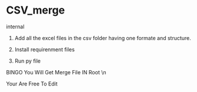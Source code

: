 # CSV_merge
internal


1. Add all the excel files in the csv folder having one formate and structure.

2. Install requirenment files

3. Run py file


BINGO You Will Get Merge File IN Root \n

Your Are Free To Edit
